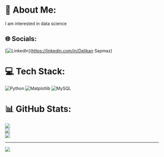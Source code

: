 # 💫 About Me:
I am interested in data science


## 🌐 Socials:
[![LinkedIn](https://img.shields.io/badge/LinkedIn-%230077B5.svg?logo=linkedin&logoColor=white)](https://linkedin.com/in/Delikan Sapmaz) 

# 💻 Tech Stack:
![Python](https://img.shields.io/badge/python-3670A0?style=for-the-badge&logo=python&logoColor=ffdd54) ![Matplotlib](https://img.shields.io/badge/Matplotlib-%23ffffff.svg?style=for-the-badge&logo=Matplotlib&logoColor=black) ![MySQL](https://img.shields.io/badge/mysql-%2300000f.svg?style=for-the-badge&logo=mysql&logoColor=white)
# 📊 GitHub Stats:
![](https://github-readme-stats.vercel.app/api?username=DelikanSapmaz&theme=dark&hide_border=false&include_all_commits=false&count_private=false)<br/>
![](https://github-readme-streak-stats.herokuapp.com/?user=DelikanSapmaz&theme=dark&hide_border=false)<br/>
![](https://github-readme-stats.vercel.app/api/top-langs/?username=DelikanSapmaz&theme=dark&hide_border=false&include_all_commits=false&count_private=false&layout=compact)

---
[![](https://visitcount.itsvg.in/api?id=DelikanSapmaz&icon=0&color=0)](https://visitcount.itsvg.in)

<!-- Proudly created with GPRM ( https://gprm.itsvg.in ) -->
